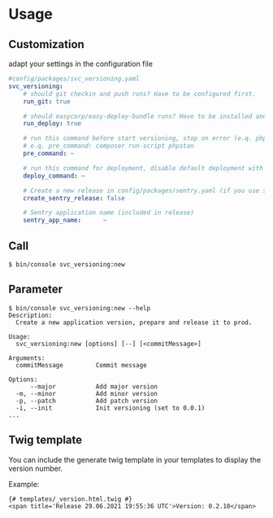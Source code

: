 # Usage

## Customization

adapt your settings in the configuration file

```yaml
#config/packages/svc_versioning.yaml
svc_versioning:
    # should git checkin and push runs? Have to be configured first.
    run_git: true

    # should easycorp/easy-deploy-bundle runs? Have to be installed and configured first.
    run_deploy: true

    # run this command before start versioning, stop on error (e.q. phpstan, tests, ...)'
    # e.q. pre_command: composer run-script phpstan
    pre_command: ~

    # run this command for deployment, disable default deployment with easycorp/easy-deploy-bundle
    deploy_command: ~

    # Create a new release in config/packages/sentry.yaml (if you use sentry)
    create_sentry_release: false

    # Sentry application name (included in release)
    sentry_app_name:      ~
```

## Call

```console
$ bin/console svc_versioning:new
```

## Parameter

```console
$ bin/console svc_versioning:new --help
Description:
  Create a new application version, prepare and release it to prod.

Usage:
  svc_versioning:new [options] [--] [<commitMessage>]

Arguments:
  commitMessage         Commit message

Options:
      --major           Add major version
  -m, --minor           Add minor version
  -p, --patch           Add patch version
  -i, --init            Init versioning (set to 0.0.1)
...
```

## Twig template

You can include the generate twig template in your templates to display the version number.

Example:

```twig
{# templates/_version.html.twig #}
<span title='Release 29.06.2021 19:55:36 UTC'>Version: 0.2.10</span>
```
